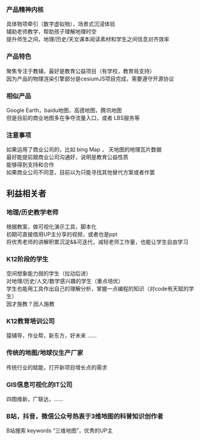 
### 产品精神内核
具体物项牵引（数字虚拟物），场景式沉浸体验    
辅助老师教学，帮助孩子理解地理时空    
提升师生之间，地理/历史/天文课本阅读素材和学生之间信息对齐效率   

### 产品特色
聚焦专注于教辅，最好是教育公益项目（有学校，教育局支持）   
因为产品的物理渲染引擎部分是cesiumJS项目完成，需要遵守开源协议   
  
### 相似产品
Google Earth，baidu地图，高德地图，腾讯地图   
但是目前的商业地图多在争夺流量入口，或者 LBS服务等

### 注意事项  
如果运用了商业公司的，比如 bing Map ， 天地图的地理瓦片数据   
最好能提前跟商业公司沟通好，说明是教育公益性质   
能够得到支持和合作   
如果商业公司不同意，目前以为只能寻找其他替代方案或者作罢    

## 利益相关者
### 地理/历史教学老师
根据教案，做可视化演示工具，脚本化   
初期可直接借用UP主分享的视频，或者也是ppt   
将优秀老师的讲解积累沉淀&&可迭代，减轻老师工作量，也能让学生自由学习   
### K12阶段的学生
空间想象能力弱的学生（拉动后进）   
对地理/历史/人文/数学感兴趣的学生（重点培优）   
学生也能用工具作出自己的理解分析，掌握一点编程的知识（对code有天赋的学生）       
因才施教 ? 因人施教
### K12教育培训公司
猿辅导，作业帮，新东方，好未来 ……
### 传统的地图/地球仪生产厂家    
传统行业的赋能，打开新项目增长点的需求    
### GIS信息可视化的IT公司   
四图维新，广联达，……
### B站，抖音，微信公众号热衷于3维地图的科普知识创作者
B站搜索 keywords “三维地图”，优秀的UP主
